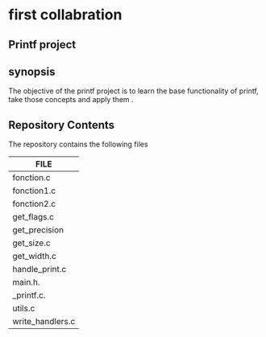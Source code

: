**first collabration**
====================
Printf project
--------------------------
synopsis
----------------
The objective of the printf project is to learn the base functionality of printf, 
take those concepts and apply them .


Repository Contents
------------------
The repository contains the following files

| FILE              |
| -----------       | 
| fonction.c        |
| fonction1.c       |
| fonction2.c       |
| get_flags.c       |
| get_precision     |
| get_size.c        |
| get_width.c       |
| handle_print.c    |
| main.h.           |
| _printf.c.        |
| utils.c           |
| write_handlers.c  |

